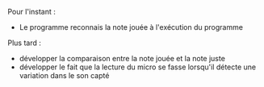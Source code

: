 Pour l'instant : 
- Le programme reconnais la note jouée à l'exécution du programme

Plus tard : 
- développer la comparaison entre la note jouée et la note juste
- développer le fait que la lecture du micro se fasse lorsqu'il détecte une variation dans le son capté
